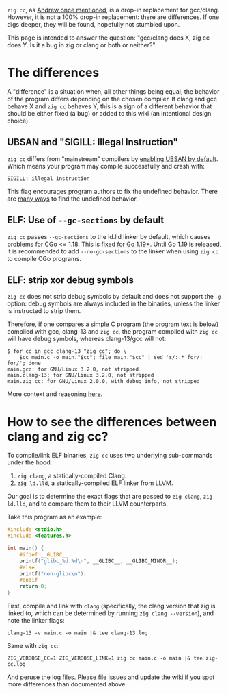 `zig cc`, as [Andrew once
mentioned](https://andrewkelley.me/post/zig-cc-powerful-drop-in-replacement-gcc-clang.html),
is a drop-in replacement for gcc/clang. However, it is not a 100% drop-in
replacement: there are differences. If one digs deeper, they will be found,
hopefully not stumbled upon.

This page is intended to answer the question: "gcc/clang does X, zig cc does Y.
Is it a bug in zig or clang or both or neither?".

# The differences

A "difference" is a situation when, all other things being equal, the behavior
of the program differs depending on the chosen compiler. If clang and gcc
behave X and `zig cc` behaves Y, this is a sign of a different behavior that
should be either fixed (a bug) or added to this wiki (an intentional design
choice).

## UBSAN and "SIGILL: Illegal Instruction"

`zig cc` differs from "mainstream" compilers by [enabling UBSAN by
default](https://github.com/ziglang/zig/issues/4830#issuecomment-605491606).
Which means your program may compile successfully and crash with:

```
SIGILL: illegal instruction
```

This flag encourages program authors to fix the undefined behavior. There are
[many ways](https://github.com/ziglang/zig/issues/5163) to find the undefined
behavior.

## ELF: Use of `--gc-sections` by default

`zig cc` passes `--gc-sections` to the ld.lld linker by default, which causes
problems for CGo <= 1.18. This is [fixed for Go
1.19+](https://go-review.googlesource.com/c/go/+/407814). Until Go 1.19 is
released, it is recommended to add `--no-gc-sections` to the linker when
using `zig cc` to compile CGo programs.

## ELF: strip xor debug symbols

`zig cc` does not strip debug symbols by default and does not support the `-g`
option: debug symbols are always included in the binaries, unless the linker is
instructed to strip them.

Therefore, if one compares a simple C program (the program text is below)
compiled with gcc, clang-13 and `zig cc`, the program compiled with `zig cc`
will have debug symbols, whereas clang-13/gcc will not:

```
$ for cc in gcc clang-13 "zig cc"; do \
    $cc main.c -o main."$cc"; file main."$cc" | sed 's/:.* for/: for/'; done
main.gcc: for GNU/Linux 3.2.0, not stripped
main.clang-13: for GNU/Linux 3.2.0, not stripped
main.zig cc: for GNU/Linux 2.0.0, with debug_info, not stripped
```

More context and reasoning
[here](https://github.com/ziglang/zig/issues/11194#issuecomment-1071922540).

# How to see the differences between clang and zig cc?

To compile/link ELF binaries, `zig cc` uses two underlying sub-commands under
the hood:

1. `zig clang`, a statically-compiled Clang.
2. `zig ld.lld`, a statically-compiled ELF linker from LLVM.

Our goal is to determine the exact flags that are passed to `zig clang`, `zig
ld.lld`, and to compare them to their LLVM counterparts.

Take this program as an example:

```c
#include <stdio.h>
#include <features.h>

int main() {
    #ifdef __GLIBC__
    printf("glibc_%d.%d\n", __GLIBC__, __GLIBC_MINOR__);
    #else
    printf("non-glibc\n");
    #endif
    return 0;
}
```

First, compile and link with `clang` (specifically, the clang version that zig
is linked to, which can be determined by running `zig clang --version`), and
note the linker flags:

```
clang-13 -v main.c -o main |& tee clang-13.log
```

Same with `zig cc`:

```
ZIG_VERBOSE_CC=1 ZIG_VERBOSE_LINK=1 zig cc main.c -o main |& tee zig-cc.log
```

And peruse the log files. Please file issues and update the wiki if you spot
more differences than documented above.
